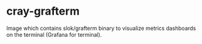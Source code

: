 # cray-grafterm
Image which contains slok/grafterm binary to visualize metrics dashboards on the terminal (Grafana for terminal).
